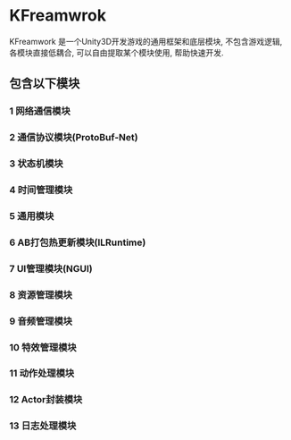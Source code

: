 # KFreamwrok

KFreamwork 是一个Unity3D开发游戏的通用框架和底层模块, 不包含游戏逻辑, 各模块直接低耦合, 可以自由提取某个模块使用, 帮助快速开发.

## 包含以下模块

### 1 网络通信模块

### 2 通信协议模块(ProtoBuf-Net)

### 3 状态机模块

### 4 时间管理模块

### 5 通用模块

### 6 AB打包热更新模块(ILRuntime)

### 7 UI管理模块(NGUI)

### 8 资源管理模块

### 9 音频管理模块

### 10 特效管理模块

### 11 动作处理模块

### 12 Actor封装模块

### 13 日志处理模块

